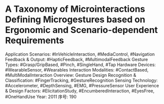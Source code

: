 # A Taxonomy of Microinteractions Defining Microgestures based on Ergonomic and Scenario-dependent Requirements

Application Scenarios: #InVehicleInteraction, #MediaControl, #Navigation
Feedback & Output: #HapticFeedback, #MultimodalFeedback
Gesture Types: #Grasp/GripBased, #Pinch, #SingleHand, #Tap
Hardware Devices: #WearableSensor, #Wearables
Interaction Modalities: #ContactBased, #MultiModalInteraction
Overview: Gesture Design
Recognition & Classification: #FingerTracking, #GestureRecognition
Sensing Technology: #Accelerometer, #DepthSensing, #EMG, #PressureSensor
User Experience & Design Factors: #ElicitationStudy, #EncumberedInteraction, #EyesFree, #OneHandUse
Year: 2011
序号: 190